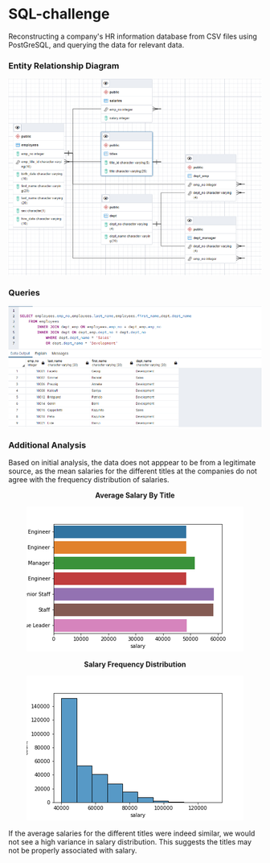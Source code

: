 # SQL-challenge

Reconstructing a company's HR information database from CSV files using PostGreSQL, and querying the data for relevant data.  

### Entity Relationship Diagram
<img src='./visualization/ERD_emp1.png'>  

### Queries
<img src='./visualization/queries.png'> 


### Additional Analysis

Based on initial analysis, the data does not apppear to be from a legitimate source, as the mean salaries for the different titles at the companies do not agree with the frequency distribution of salaries. 
<p align="center">
  <b> Average Salary By Title </b>
</p>
<p align="center">
  <img src='./visualization/bar.png'>
</p>
<p align="center">
  <b> Salary Frequency Distribution </b>
</p>
<p align="center">
  <img src='./visualization/hist.png'>
</p>
If the average salaries for the different titles were indeed similar, we would not see a high variance in salary distribution. This suggests the titles may not be properly associated with salary.
